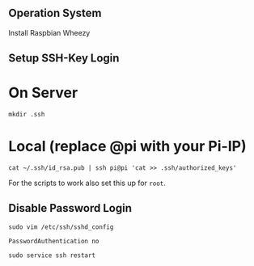 
Operation System
----------------

Install Raspbian Wheezy


Setup SSH-Key Login
-------------------

# On Server

`mkdir .ssh`

# Local (replace @pi with your Pi-IP)

```
cat ~/.ssh/id_rsa.pub | ssh pi@pi 'cat >> .ssh/authorized_keys'
```

For the scripts to work also set this up for `root`.


Disable Password Login
----------------------

`sudo vim /etc/ssh/sshd_config`

```
PasswordAuthentication no
```

`sudo service ssh restart`